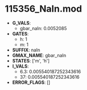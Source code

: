 # 115356_NaIn.mod

- **G_VALS**:
  - gbar_naIn: 0.0052085
- **GATES**:
  - h: 1
  - m: 1
- **SUFFIX**: naIn
- **GMAX_NAME**: gbar_naIn
- **STATES**: ['m', 'h']
- **I_VALS**:
  - 6.3: 0.005540187252343616
  - 37: 0.005540187252343616
- **ERROR_FLAGS**: []
